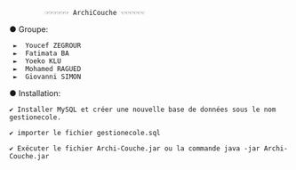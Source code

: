 			 ☞☞☞☞☞☞ ArchiCouche ☜☜☜☜☜☜


 ● Groupe:
  
 	 ►  Youcef ZEGROUR
 	 ►  Fatimata BA
 	 ►  Yoeko KLU
 	 ►  Mohamed RAGUED
 	 ►  Giovanni SIMON
  
 ● Installation:
	
 	✔ Installer MySQL et créer une nouvelle base de données sous le nom gestionecole.
 
 	✔ importer le fichier gestionecole.sql 
 
 	✔ Exécuter le fichier Archi-Couche.jar ou la commande java -jar Archi-Couche.jar

